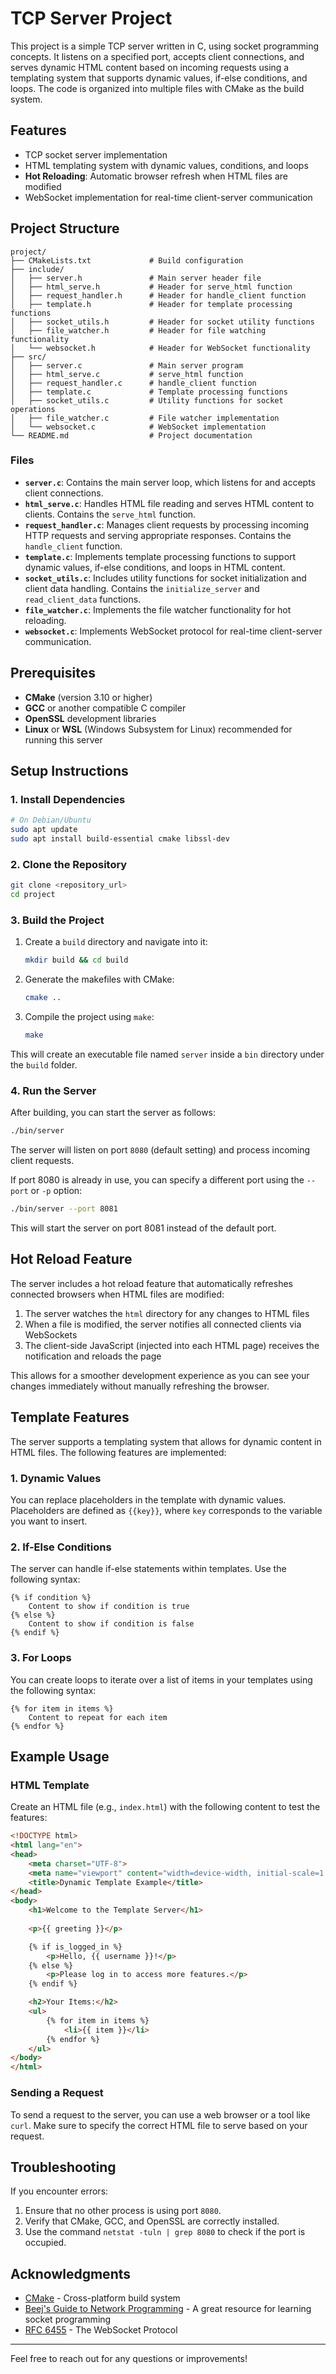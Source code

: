 # TCP Server Project

This project is a simple TCP server written in C, using socket programming concepts. It listens on a specified port, accepts client connections, and serves dynamic HTML content based on incoming requests using a templating system that supports dynamic values, if-else conditions, and loops. The code is organized into multiple files with CMake as the build system.

## Features

- TCP socket server implementation
- HTML templating system with dynamic values, conditions, and loops
- **Hot Reloading**: Automatic browser refresh when HTML files are modified
- WebSocket implementation for real-time client-server communication

## Project Structure

```
project/
├── CMakeLists.txt             # Build configuration
├── include/
│   ├── server.h               # Main server header file
│   ├── html_serve.h           # Header for serve_html function
│   ├── request_handler.h      # Header for handle_client function
│   ├── template.h             # Header for template processing functions
│   ├── socket_utils.h         # Header for socket utility functions
│   ├── file_watcher.h         # Header for file watching functionality
│   └── websocket.h            # Header for WebSocket functionality
├── src/
│   ├── server.c               # Main server program
│   ├── html_serve.c           # serve_html function
│   ├── request_handler.c      # handle_client function
│   ├── template.c             # Template processing functions
│   ├── socket_utils.c         # Utility functions for socket operations
│   ├── file_watcher.c         # File watcher implementation
│   └── websocket.c            # WebSocket implementation
└── README.md                  # Project documentation
```

### Files 
- **`server.c`**: Contains the main server loop, which listens for and accepts client connections.
- **`html_serve.c`**: Handles HTML file reading and serves HTML content to clients. Contains the `serve_html` function.
- **`request_handler.c`**: Manages client requests by processing incoming HTTP requests and serving appropriate responses. Contains the `handle_client` function.
- **`template.c`**: Implements template processing functions to support dynamic values, if-else conditions, and loops in HTML content.
- **`socket_utils.c`**: Includes utility functions for socket initialization and client data handling. Contains the `initialize_server` and `read_client_data` functions.
- **`file_watcher.c`**: Implements the file watcher functionality for hot reloading.
- **`websocket.c`**: Implements WebSocket protocol for real-time client-server communication.

## Prerequisites

- **CMake** (version 3.10 or higher)
- **GCC** or another compatible C compiler
- **OpenSSL** development libraries
- **Linux** or **WSL** (Windows Subsystem for Linux) recommended for running this server

## Setup Instructions

### 1. Install Dependencies

```bash
# On Debian/Ubuntu
sudo apt update
sudo apt install build-essential cmake libssl-dev
```

### 2. Clone the Repository

```bash
git clone <repository_url>
cd project
```

### 3. Build the Project

1. Create a `build` directory and navigate into it:
   ```bash
   mkdir build && cd build
   ```
   
2. Generate the makefiles with CMake:
   ```bash
   cmake ..
   ```

3. Compile the project using `make`:
   ```bash
   make
   ```

This will create an executable file named `server` inside a `bin` directory under the `build` folder.

### 4. Run the Server

After building, you can start the server as follows:

```bash
./bin/server
```

The server will listen on port `8080` (default setting) and process incoming client requests.

If port 8080 is already in use, you can specify a different port using the `--port` or `-p` option:

```bash
./bin/server --port 8081
```

This will start the server on port 8081 instead of the default port.

## Hot Reload Feature

The server includes a hot reload feature that automatically refreshes connected browsers when HTML files are modified:

1. The server watches the `html` directory for any changes to HTML files
2. When a file is modified, the server notifies all connected clients via WebSockets
3. The client-side JavaScript (injected into each HTML page) receives the notification and reloads the page

This allows for a smoother development experience as you can see your changes immediately without manually refreshing the browser.

## Template Features

The server supports a templating system that allows for dynamic content in HTML files. The following features are implemented:

### 1. Dynamic Values

You can replace placeholders in the template with dynamic values. Placeholders are defined as `{{key}}`, where `key` corresponds to the variable you want to insert.

### 2. If-Else Conditions

The server can handle if-else statements within templates. Use the following syntax:

```
{% if condition %}
    Content to show if condition is true
{% else %}
    Content to show if condition is false
{% endif %}
```

### 3. For Loops

You can create loops to iterate over a list of items in your templates using the following syntax:

```
{% for item in items %}
    Content to repeat for each item
{% endfor %}
```

## Example Usage

### HTML Template

Create an HTML file (e.g., `index.html`) with the following content to test the features:

```html
<!DOCTYPE html>
<html lang="en">
<head>
    <meta charset="UTF-8">
    <meta name="viewport" content="width=device-width, initial-scale=1.0">
    <title>Dynamic Template Example</title>
</head>
<body>
    <h1>Welcome to the Template Server</h1>
    
    <p>{{ greeting }}</p>

    {% if is_logged_in %}
        <p>Hello, {{ username }}!</p>
    {% else %}
        <p>Please log in to access more features.</p>
    {% endif %}

    <h2>Your Items:</h2>
    <ul>
        {% for item in items %}
            <li>{{ item }}</li>
        {% endfor %}
    </ul>
</body>
</html>
```

### Sending a Request

To send a request to the server, you can use a web browser or a tool like `curl`. Make sure to specify the correct HTML file to serve based on your request.

## Troubleshooting

If you encounter errors:
1. Ensure that no other process is using port `8080`.
2. Verify that CMake, GCC, and OpenSSL are correctly installed.
3. Use the command `netstat -tuln | grep 8080` to check if the port is occupied.

## Acknowledgments

- [CMake](https://cmake.org/) - Cross-platform build system
- [Beej's Guide to Network Programming](https://beej.us/guide/bgnet/) - A great resource for learning socket programming
- [RFC 6455](https://tools.ietf.org/html/rfc6455) - The WebSocket Protocol

---

Feel free to reach out for any questions or improvements!